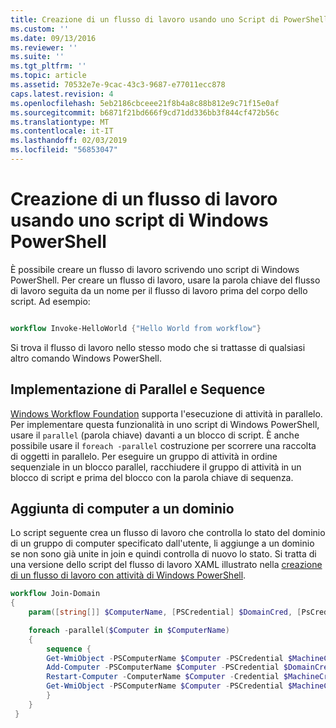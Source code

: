 ```yaml
---
title: Creazione di un flusso di lavoro usando uno Script di PowerShell di Windows | Microsoft Docs
ms.custom: ''
ms.date: 09/13/2016
ms.reviewer: ''
ms.suite: ''
ms.tgt_pltfrm: ''
ms.topic: article
ms.assetid: 70532e7e-9cac-43c3-9687-e77011ecc878
caps.latest.revision: 4
ms.openlocfilehash: 5eb2186cbceee21f8b4a8c88b812e9c71f15e0af
ms.sourcegitcommit: b6871f21bd666f9cd71dd336bb3f844cf472b56c
ms.translationtype: MT
ms.contentlocale: it-IT
ms.lasthandoff: 02/03/2019
ms.locfileid: "56853047"
---
```

# <a name="creating-a-workflow-by-using-a-windows-powershell-script"></a>Creazione di un flusso di lavoro usando uno script di Windows PowerShell

È possibile creare un flusso di lavoro scrivendo uno script di Windows PowerShell. Per creare un flusso di lavoro, usare la parola chiave del flusso di lavoro seguita da un nome per il flusso di lavoro prima del corpo dello script. Ad esempio:

```powershell

workflow Invoke-HelloWorld {"Hello World from workflow"}
```

Si trova il flusso di lavoro nello stesso modo che si trattasse di qualsiasi altro comando Windows PowerShell.

## <a name="implementing-parallel-and-sequence"></a>Implementazione di Parallel e Sequence

[Windows Workflow Foundation](https://msdn.microsoft.com/en-us/library/ms735967.aspx) supporta l'esecuzione di attività in parallelo. Per implementare questa funzionalità in uno script di Windows PowerShell, usare il `parallel` (parola chiave) davanti a un blocco di script. È anche possibile usare il `foreach -parallel` costruzione per scorrere una raccolta di oggetti in parallelo. Per eseguire un gruppo di attività in ordine sequenziale in un blocco parallel, racchiudere il gruppo di attività in un blocco di script e prima del blocco con la parola chiave di sequenza.

## <a name="joining-computers-to-a-domain"></a>Aggiunta di computer a un dominio

Lo script seguente crea un flusso di lavoro che controlla lo stato del dominio di un gruppo di computer specificato dall'utente, li aggiunge a un dominio se non sono già unite in join e quindi controlla di nuovo lo stato. Si tratta di una versione dello script del flusso di lavoro XAML illustrato nella [creazione di un flusso di lavoro con attività di Windows PowerShell](./creating-a-workflow-with-windows-powershell-activities.md).

```powershell
workflow Join-Domain
{
    param([string[]] $ComputerName, [PSCredential] $DomainCred, [PsCredential] $MachineCred)

    foreach -parallel($Computer in $ComputerName)
    {
        sequence {
        Get-WmiObject -PSComputerName $Computer -PSCredential $MachineCred
        Add-Computer -PSComputerName $Computer -PSCredential $DomainCred
        Restart-Computer -ComputerName $Computer -Credential $MachineCred -For PowerShell -Force -Wait -PSComputerName ""
        Get-WmiObject -PSComputerName $Computer -PSCredential $MachineCred
        }
    }
 }

```